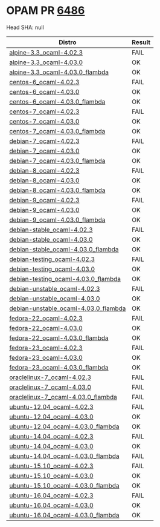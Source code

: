 # OPAM PR [6486](https://github.com/ocaml/opam-repository/pull/6486)

Head SHA: null


| Distro | Result |
| ------ | ------ |
| [alpine-3.3_ocaml-4.02.3](build/log.alpine-3.3_ocaml-4.02.3) | FAIL |
| [alpine-3.3_ocaml-4.03.0](build/log.alpine-3.3_ocaml-4.03.0) | OK |
| [alpine-3.3_ocaml-4.03.0_flambda](build/log.alpine-3.3_ocaml-4.03.0_flambda) | OK |
| [centos-6_ocaml-4.02.3](build/log.centos-6_ocaml-4.02.3) | FAIL |
| [centos-6_ocaml-4.03.0](build/log.centos-6_ocaml-4.03.0) | OK |
| [centos-6_ocaml-4.03.0_flambda](build/log.centos-6_ocaml-4.03.0_flambda) | OK |
| [centos-7_ocaml-4.02.3](build/log.centos-7_ocaml-4.02.3) | FAIL |
| [centos-7_ocaml-4.03.0](build/log.centos-7_ocaml-4.03.0) | OK |
| [centos-7_ocaml-4.03.0_flambda](build/log.centos-7_ocaml-4.03.0_flambda) | OK |
| [debian-7_ocaml-4.02.3](build/log.debian-7_ocaml-4.02.3) | FAIL |
| [debian-7_ocaml-4.03.0](build/log.debian-7_ocaml-4.03.0) | OK |
| [debian-7_ocaml-4.03.0_flambda](build/log.debian-7_ocaml-4.03.0_flambda) | OK |
| [debian-8_ocaml-4.02.3](build/log.debian-8_ocaml-4.02.3) | FAIL |
| [debian-8_ocaml-4.03.0](build/log.debian-8_ocaml-4.03.0) | OK |
| [debian-8_ocaml-4.03.0_flambda](build/log.debian-8_ocaml-4.03.0_flambda) | OK |
| [debian-9_ocaml-4.02.3](build/log.debian-9_ocaml-4.02.3) | FAIL |
| [debian-9_ocaml-4.03.0](build/log.debian-9_ocaml-4.03.0) | OK |
| [debian-9_ocaml-4.03.0_flambda](build/log.debian-9_ocaml-4.03.0_flambda) | OK |
| [debian-stable_ocaml-4.02.3](build/log.debian-stable_ocaml-4.02.3) | FAIL |
| [debian-stable_ocaml-4.03.0](build/log.debian-stable_ocaml-4.03.0) | OK |
| [debian-stable_ocaml-4.03.0_flambda](build/log.debian-stable_ocaml-4.03.0_flambda) | OK |
| [debian-testing_ocaml-4.02.3](build/log.debian-testing_ocaml-4.02.3) | FAIL |
| [debian-testing_ocaml-4.03.0](build/log.debian-testing_ocaml-4.03.0) | OK |
| [debian-testing_ocaml-4.03.0_flambda](build/log.debian-testing_ocaml-4.03.0_flambda) | OK |
| [debian-unstable_ocaml-4.02.3](build/log.debian-unstable_ocaml-4.02.3) | FAIL |
| [debian-unstable_ocaml-4.03.0](build/log.debian-unstable_ocaml-4.03.0) | OK |
| [debian-unstable_ocaml-4.03.0_flambda](build/log.debian-unstable_ocaml-4.03.0_flambda) | OK |
| [fedora-22_ocaml-4.02.3](build/log.fedora-22_ocaml-4.02.3) | FAIL |
| [fedora-22_ocaml-4.03.0](build/log.fedora-22_ocaml-4.03.0) | OK |
| [fedora-22_ocaml-4.03.0_flambda](build/log.fedora-22_ocaml-4.03.0_flambda) | OK |
| [fedora-23_ocaml-4.02.3](build/log.fedora-23_ocaml-4.02.3) | FAIL |
| [fedora-23_ocaml-4.03.0](build/log.fedora-23_ocaml-4.03.0) | OK |
| [fedora-23_ocaml-4.03.0_flambda](build/log.fedora-23_ocaml-4.03.0_flambda) | OK |
| [oraclelinux-7_ocaml-4.02.3](build/log.oraclelinux-7_ocaml-4.02.3) | FAIL |
| [oraclelinux-7_ocaml-4.03.0](build/log.oraclelinux-7_ocaml-4.03.0) | FAIL |
| [oraclelinux-7_ocaml-4.03.0_flambda](build/log.oraclelinux-7_ocaml-4.03.0_flambda) | FAIL |
| [ubuntu-12.04_ocaml-4.02.3](build/log.ubuntu-12.04_ocaml-4.02.3) | FAIL |
| [ubuntu-12.04_ocaml-4.03.0](build/log.ubuntu-12.04_ocaml-4.03.0) | OK |
| [ubuntu-12.04_ocaml-4.03.0_flambda](build/log.ubuntu-12.04_ocaml-4.03.0_flambda) | OK |
| [ubuntu-14.04_ocaml-4.02.3](build/log.ubuntu-14.04_ocaml-4.02.3) | FAIL |
| [ubuntu-14.04_ocaml-4.03.0](build/log.ubuntu-14.04_ocaml-4.03.0) | OK |
| [ubuntu-14.04_ocaml-4.03.0_flambda](build/log.ubuntu-14.04_ocaml-4.03.0_flambda) | FAIL |
| [ubuntu-15.10_ocaml-4.02.3](build/log.ubuntu-15.10_ocaml-4.02.3) | FAIL |
| [ubuntu-15.10_ocaml-4.03.0](build/log.ubuntu-15.10_ocaml-4.03.0) | OK |
| [ubuntu-15.10_ocaml-4.03.0_flambda](build/log.ubuntu-15.10_ocaml-4.03.0_flambda) | OK |
| [ubuntu-16.04_ocaml-4.02.3](build/log.ubuntu-16.04_ocaml-4.02.3) | FAIL |
| [ubuntu-16.04_ocaml-4.03.0](build/log.ubuntu-16.04_ocaml-4.03.0) | OK |
| [ubuntu-16.04_ocaml-4.03.0_flambda](build/log.ubuntu-16.04_ocaml-4.03.0_flambda) | OK |

